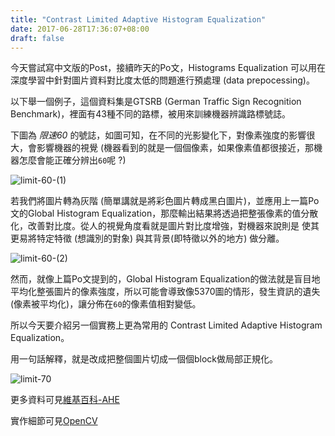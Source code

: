 ```yaml
---
title: "Contrast Limited Adaptive Histogram Equalization"
date: 2017-06-28T17:36:07+08:00
draft: false 
---
```


今天嘗試寫中文版的Post，接續昨天的Po文，Histograms Equalization 可以用在深度學習中針對圖片資料對比度太低的問題進行預處理 (data prepocessing)。



以下舉一個例子，這個資料集是GTSRB (German Traffic Sign Recognition Benchmark)，裡面有43種不同的路標，被用來訓練機器辨識路標號誌。



下圖為  *限速60* 的號誌，如圖可知，在不同的光影變化下，對像素強度的影響很大，會影響機器的視覺 (機器看到的就是一個個像素，如果像素值都很接近，那機器怎麼會能正確分辨出`60`呢 ?)

![limit-60-(1)](img/global_hist_equalize/before.png)

若我們將圖片轉為灰階 (簡單講就是將彩色圖片轉成黑白圖片)，並應用上一篇Po文的Global Histogram Equalization，那麼輸出結果將透過把整張像素的值分散化，改善對比度。從人的視覺角度看就是圖片對比度增強，對機器來說則是 使其更易將特定特徵 (想識別的對象) 與其背景(即特徵以外的地方) 做分離。

![limit-60-(2)](img/global_hist_equalize/after_1.png)

然而，就像上篇Po文提到的，Global Histogram Equalization的做法就是盲目地平均化整張圖片的像素強度，所以可能會導致像5370圖的情形，發生資訊的遺失 (像素被平均化)，讓分佈在`60`的像素值相對變低。



所以今天要介紹另一個實務上更為常用的 Contrast Limited Adaptive Histogram Equalization。

用一句話解釋，就是改成把整個圖片切成一個個block做局部正規化。

![limit-70](img/global_hist_equalize/after_2.png)





更多資料可見[維基百科-AHE](https://en.wikipedia.org/wiki/Adaptive_histogram_equalization#Contrast_Limited_AHE)

實作細節可見[OpenCV](http://docs.opencv.org/3.2.0/d5/daf/tutorial_py_histogram_equalization.html)

